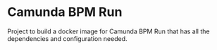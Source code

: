 # Camunda BPM Run
Project to build a docker image for Camunda BPM Run that has all the dependencies and configuration needed.
